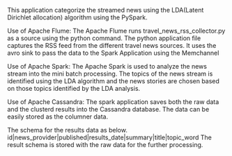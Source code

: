 This application categorize the streamed news using the LDA(Latent Dirichlet allocation) algorithm using the PySpark. 

Use of Apache Flume:
    The Apache Flume runs travel_news_rss_collector.py as a source using the python command.
    The python application file captures the RSS feed from the different travel news sources.
    It uses the avro sink to pass the data to the Spark Application using the Memchannel

Use of Apache Spark:
    The Apache Spark is used to analyze the news stream into the mini batch processing. The topics of the news stream is identified using the LDA algorithm  and the news stories are chosen based on those topics identified by the LDA analysis. 
    
Use of Apache Cassandra:
    The spark application saves both the raw data and the clusterd results into the Cassandra database. The data can be easily stored as the columner data. 

The schema for the results data as below.
id|news_provider|published|results_date|summary|title|topic_word
The result schema is stored with the raw data for the further processing.
